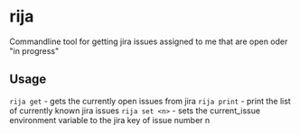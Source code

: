 # rija

Commandline tool for getting jira issues assigned to me that are open oder "in progress"

## Usage

``` rija get ``` - gets the currently open issues from jira
``` rija print ``` - print the list of currently known jira issues
``` rija set <n> ``` - sets the current_issue environment variable to the jira key of issue number n


